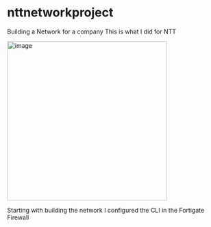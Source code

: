 # nttnetworkproject
Building a Network for a company 
This is what I did for NTT

<img width="373" alt="image" src="https://github.com/j0well/nttnetworkproject/assets/126909236/8e99b558-95d8-49d1-a3a1-0a8d72436ad5">

Starting with building the network I configured the CLI in the Fortigate Firewall 
